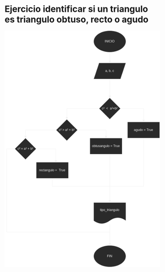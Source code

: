 # Ejercicio identificar si un triangulo es triangulo obtuso, recto o agudo
![Diagrama](Diagrama_Triangulo_obtuso_recto_agudo.drawio.png)
